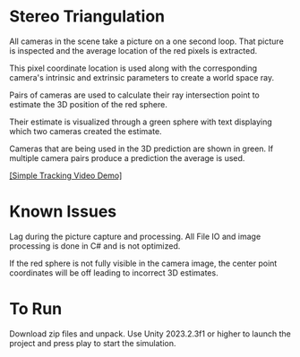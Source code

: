 # Stereo Triangulation

All cameras in the scene take a picture on a one second loop. That picture is inspected and the average location of the red pixels is extracted.

This pixel coordinate location is used along with the corresponding camera's intrinsic and extrinsic parameters to create a world space ray. 

Pairs of cameras are used to calculate their ray intersection point to estimate the 3D position of the red sphere. 

Their estimate is visualized through a green sphere with text displaying which two cameras created the estimate. 

Cameras that are being used in the 3D prediction are shown in green. If multiple camera pairs produce a prediction the average is used.


[[Simple Tracking Video Demo]](https://vimeo.com/971942725?share=copy)


# Known Issues 
Lag during the picture capture and processing. All File IO and image processing is done in C# and is not optimized.

If the red sphere is not fully visible in the camera image, the center point coordinates will be off leading to incorrect 3D estimates. 



# To Run 
Download zip files and unpack. Use Unity 2023.2.3f1 or higher to launch the project and press play to start the simulation.



